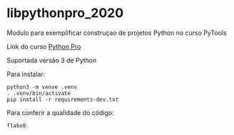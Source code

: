 # libpythonpro_2020
Modulo para exemplificar construçao de projetos Python no curso PyTools

Link do curso [Python Pro](https://www.python.pro.br/)

Suportada versão 3 de Python

Para instalar:

```console
python3 -m venve .venv
. .venv/bin/activate
pip install -r requirements-dev.txt
```

Para conferir a qualidade do código:
```console 
flake8
```